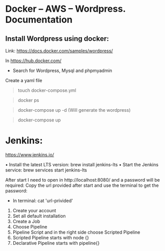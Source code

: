# Docker – AWS – Wordpress. Documentation

## Install Wordpress using docker:

Link: https://docs.docker.com/samples/wordpress/

In https://hub.docker.com/

- Search for Wordpress, Mysql and phpmyadmin

Create a yaml file

> touch docker-compose.yml

> docker ps

> docker-compose up -d (Will generate the wordpress)

> docker-compose up

# Jenkins:

https://www.jenkins.io/

• Install the latest LTS version: brew install jenkins-lts
• Start the Jenkins service: brew services start jenkins-lts

After start I need to open in http://localhost:8080/ and a password will be required:
Copy the url provided after start and use the terminal to get the password:

- In terminal: cat 'url-privided'

<ol>
  <li>Create your account</li>
  <li>Set all default installation</li>
  <li>Create a Job</li>
  <li>Choose Pipeline</li>
  <li>Pipeline Script and in the right side choose Scripted Pipeline</li>
  <li>Scripted Pipeline starts with node {}</li>
  <li>Declarative Pipeline starts with pipeline{}</li>
</ol>
